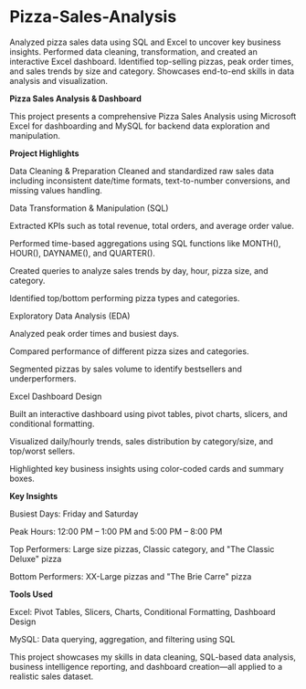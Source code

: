 # Pizza-Sales-Analysis
Analyzed pizza sales data using SQL and Excel to uncover key business insights. Performed data cleaning, transformation, and created an interactive Excel dashboard. Identified top-selling pizzas, peak order times, and sales trends by size and category. Showcases end-to-end skills in data analysis and visualization.

**Pizza Sales Analysis & Dashboard**

This project presents a comprehensive Pizza Sales Analysis using Microsoft Excel for dashboarding and MySQL for backend data exploration and manipulation.

**Project Highlights**

Data Cleaning & Preparation
Cleaned and standardized raw sales data including inconsistent date/time formats, text-to-number conversions, and missing values handling.

Data Transformation & Manipulation (SQL)

Extracted KPIs such as total revenue, total orders, and average order value.

Performed time-based aggregations using SQL functions like MONTH(), HOUR(), DAYNAME(), and QUARTER().

Created queries to analyze sales trends by day, hour, pizza size, and category.

Identified top/bottom performing pizza types and categories.

Exploratory Data Analysis (EDA)

Analyzed peak order times and busiest days.

Compared performance of different pizza sizes and categories.

Segmented pizzas by sales volume to identify bestsellers and underperformers.

Excel Dashboard Design

Built an interactive dashboard using pivot tables, pivot charts, slicers, and conditional formatting.

Visualized daily/hourly trends, sales distribution by category/size, and top/worst sellers.

Highlighted key business insights using color-coded cards and summary boxes.

**Key Insights**

Busiest Days: Friday and Saturday

Peak Hours: 12:00 PM – 1:00 PM and 5:00 PM – 8:00 PM

Top Performers: Large size pizzas, Classic category, and "The Classic Deluxe" pizza

Bottom Performers: XX-Large pizzas and "The Brie Carre" pizza

**Tools Used**

Excel: Pivot Tables, Slicers, Charts, Conditional Formatting, Dashboard Design

MySQL: Data querying, aggregation, and filtering using SQL

This project showcases my skills in data cleaning, SQL-based data analysis, business intelligence reporting, and dashboard creation—all applied to a realistic sales dataset.
